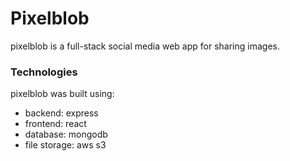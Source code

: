 # Pixelblob
pixelblob is a full-stack social media web app for sharing images.

### Technologies
pixelblob was built using:
- backend: express
- frontend: react
- database: mongodb
- file storage: aws s3
